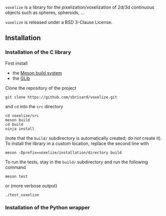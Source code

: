`voxelize` is a library for the pixelization/voxelization of 2d/3d continuous
objects such as spheres, spheroids, …

`voxelize` is released under a BSD 3-Clause License.

## Installation

### Installation of the C library

First install

- the [Meson build system](https://mesonbuild.com/)
- the [GLib](https://developer.gnome.org/glib/)

Clone the repository of the project

```
git clone https://github.com/sbrisard/voxelize.git
```

and `cd` into the `src` directory

```
cd voxelize/src
meson build
cd build
ninja install
```

(note that the `build/` subdirectory is automatically created; do *not* create
it). To install the library in a custom location, replace the second line with

```
meson -Dprefix=voxelize/installation/directory build
```

To run the tests, stay in the `build/` subdirectory and run the following
command

```
meson test
```

or (more verbose output)

```
./test_voxelize
```

### Installation of the Python wrapper

<!-- Local Variables: -->
<!-- fill-column: 80 -->
<!-- End: -->
